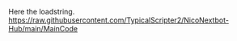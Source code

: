 Here the loadstring. https://raw.githubusercontent.com/TypicalScripter2/NicoNextbot-Hub/main/MainCode
